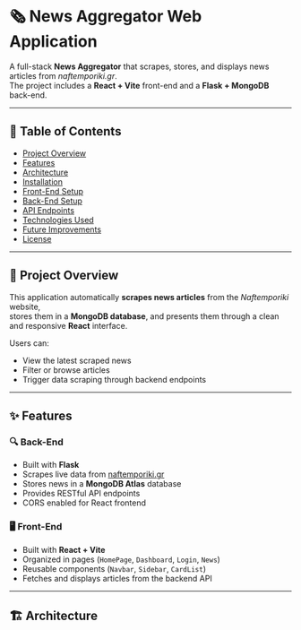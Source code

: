 # 🗞️ News Aggregator Web Application

A full-stack **News Aggregator** that scrapes, stores, and displays news articles from *naftemporiki.gr*.  
The project includes a **React + Vite** front-end and a **Flask + MongoDB** back-end.

---

## 📖 Table of Contents
- [Project Overview](#project-overview)
- [Features](#features)
- [Architecture](#architecture)
- [Installation](#installation)
- [Front-End Setup](#front-end-setup)
- [Back-End Setup](#back-end-setup)
- [API Endpoints](#api-endpoints)
- [Technologies Used](#technologies-used)
- [Future Improvements](#future-improvements)
- [License](#license)

---

## 🧠 Project Overview

This application automatically **scrapes news articles** from the *Naftemporiki* website,  
stores them in a **MongoDB database**, and presents them through a clean and responsive **React** interface.

Users can:
- View the latest scraped news
- Filter or browse articles
- Trigger data scraping through backend endpoints

---

## ✨ Features

### 🔍 Back-End
- Built with **Flask**
- Scrapes live data from [naftemporiki.gr](https://www.naftemporiki.gr/)
- Stores news in a **MongoDB Atlas** database
- Provides RESTful API endpoints
- CORS enabled for React frontend

### 🖥️ Front-End
- Built with **React + Vite**
- Organized in pages (`HomePage`, `Dashboard`, `Login`, `News`)
- Reusable components (`Navbar`, `Sidebar`, `CardList`)
- Fetches and displays articles from the backend API

---

## 🏗️ Architecture

